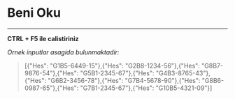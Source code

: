 # Beni Oku
---
**CTRL + F5 ile calistiriniz**

_Ornek inputlar asagida bulunmaktadir:_

>[{"Hes": "G1B5-6449-15"},{"Hes": "G2B8-1234-56"},{"Hes": "G8B7-9876-54"},{"Hes": "G5B1-2345-67"},{"Hes": "G4B3-8765-43"},{"Hes": "G6B2-3456-78"},{"Hes": "G7B4-5678-90"},{"Hes": "G8B6-0987-65"},{"Hes": "G7B1-2345-67"},{"Hes": "G10B5-4321-09"}]